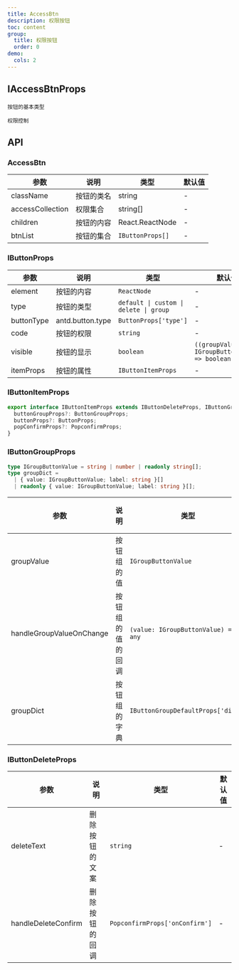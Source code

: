 ```yaml
---
title: AccessBtn
description: 权限按钮
toc: content
group:
  title: 权限按钮
  order: 0
demo:
  cols: 2
---
```


## IAccessBtnProps

<code src='./demo/type.tsx' description="default | custom | delete | group">按钮的基本类型</code>

<code src='./demo/access.tsx' description="通过 accessCollection(string[]) 属性 传入对应的 code">权限控制</code>

## API

### AccessBtn

| 参数             | 说明       | 类型             | 默认值 |
| ---------------- | ---------- | ---------------- | ------ |
| className        | 按钮的类名 | string           | -      |
| accessCollection | 权限集合   | string[]         | -      |
| children         | 按钮的内容 | React.ReactNode  | -      |
| btnList          | 按钮的集合 | `IButtonProps[]` | -      |

### IButtonProps

| 参数       | 说明             | 类型                                   | 默认值                                          |
| ---------- | ---------------- | -------------------------------------- | ----------------------------------------------- |
| element    | 按钮的内容       | `ReactNode`                            | -                                               |
| type       | 按钮的类型       | `default \| custom \| delete \| group` | -                                               |
| buttonType | antd.button.type | `ButtonProps['type']`                  | -                                               |
| code       | 按钮的权限       | `string`                               | -                                               |
| visible    | 按钮的显示       | `boolean`                              | `((groupValue?: IGroupButtonValue) => boolean)` |
| itemProps  | 按钮的属性       | `IButtonItemProps`                     | -                                               |

### IButtonItemProps

```ts
export interface IButtonItemProps extends IButtonDeleteProps, IButtonGroupProps {
  buttonGroupProps?: ButtonGroupProps;
  buttonProps?: ButtonProps;
  popConfirmProps?: PopconfirmProps;
}
```

### IButtonGroupProps

```ts
type IGroupButtonValue = string | number | readonly string[];
type groupDict =
  | { value: IGroupButtonValue; label: string }[]
  | readonly { value: IGroupButtonValue; label: string }[];
```

| 参数                     | 说明             | 类型                                | 默认值 |
| ------------------------ | ---------------- | ----------------------------------- | ------ |
| groupValue               | 按钮组的值       | `IGroupButtonValue`                 | -      |
| handleGroupValueOnChange | 按钮组的值的回调 | `(value: IGroupButtonValue) => any` | -      |
| groupDict                | 按钮组的字典     | `IButtonGroupDefaultProps['dict']`  | -      |

### IButtonDeleteProps

| 参数                | 说明           | 类型                           | 默认值 |
| ------------------- | -------------- | ------------------------------ | ------ |
| deleteText          | 删除按钮的文案 | `string`                       | -      |
| handleDeleteConfirm | 删除按钮的回调 | `PopconfirmProps['onConfirm']` | -      |
